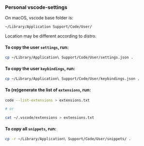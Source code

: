 ### Personal vscode-settings

On macOS, vscode base folder is:

```sh
~/Library/Application Support/Code/User/
```

Location may be different according to distro.

#### To copy the user `settings`, run:

```sh
cp ~/Library/Application\ Support/Code/User/settings.json .
```

#### To copy the user `keybindings`, run:

```sh
cp ~/Library/Application\ Support/Code/User/keybindings.json .
```

#### To (re)generate the list of `extensions`, run:

```sh
code --list-extensions > extensions.txt

# or

cat ~/.vscode/extensions > extensions.txt
```

#### To copy all `snippets`, run:

```sh
cp -r ~/Library/Application\ Support/Code/User/snippets/ .
```
